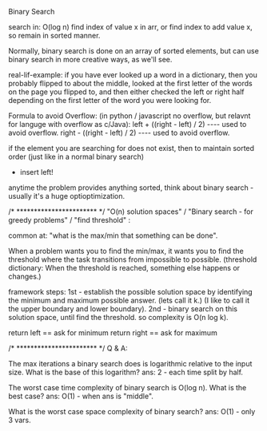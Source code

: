 Binary Search

search in: O(log n) find index of value x in arr, or find index to add value x, so remain in sorted manner.

Normally, binary search is done on an array of sorted elements, but can use binary search in more creative ways, as we'll see.

real-lif-example: if you have ever looked up a word in a dictionary, then you probably flipped to about the middle, looked at the first letter of the words on the page you flipped to, and then either checked the left or right half depending on the first letter of the word you were looking for.

Formula to avoid Overflow: (in python / javascript no overflow, but relavnt for languge with overflow as c/Java):
left  + ((right - left) / 2) ---- used to avoid overflow.
right - ((right - left) / 2) ---- used to avoid overflow.


if the element you are searching for does not exist, then to maintain sorted order (just like in a normal binary search)
 - insert left!


anytime the problem provides anything sorted, think about binary search - usually it's a huge optioptimization.

/* *********************** */
"O(n) solution spaces" / "Binary search - for greedy problems" / "find threshold" :

common at: "what is the max/min that something can be done".

When a problem wants you to find the min/max, it wants you to find the threshold where the task transitions from impossible to possible.
	(threshold dictionary: When the threshold is reached, something else happens or changes.)

framework steps:
1st - establish the possible solution space by identifying the minimum and maximum possible answer. (lets call it k.) (I like to call it the upper boundary and lower boundary).
2nd - binary search on this solution space, until find the threshold.
		so complexity is O(n log k).

return left  == ask for minimum
return right == ask for maximum

/* *********************** */
Q & A:

The max iterations a binary search does is logarithmic relative to the input size. What is the base of this logarithm?
  	ans: 2 - each time split by half.

The worst case time complexity of binary search is O(log n). What is the best case?
	ans: O(1) - when ans is "middle".

What is the worst case space complexity of binary search?
	ans: O(1) - only 3 vars.

